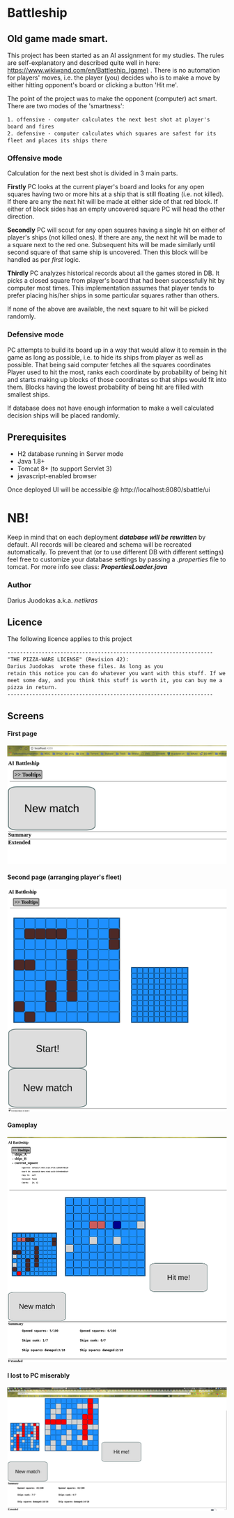 # Battleship
Old game made smart.
-



This project has been started as an AI assignment for my studies. The rules are self-explanatory 
and described quite well in here: https://www.wikiwand.com/en/Battleship_(game) .
There is no automation for players' moves, i.e. the player (you) decides who is to make a move by 
either hitting opponent's board or clicking a button 'Hit me'.

The point of the project was to make the opponent (computer) act smart. 
There are two modes of the 'smartness':

    1. offensive - computer calculates the next best shot at player's board and fires
    2. defensive - computer calculates which squares are safest for its fleet and places its ships there
    
### Offensive mode
Calculation for the next best shot is divided in 3 main parts. 

**Firstly** PC looks at the current player's board
and looks for any open squares having two or more hits at a ship that is still floating (i.e. not killed).
If there are any the next hit will be made at either side of that red block. 
If either of block sides has an empty uncovered square PC will head the other direction.

**Secondly** PC will scout for any open squares having a single hit on either of player's ships (not killed ones).
If there are any, the next hit will be made to a square next to the red one. Subsequent hits will be made similarly
until second square of that same ship is uncovered. Then this block will be handled as per *first* logic.
 
**Thirdly** PC analyzes historical records about all the games stored in DB. 
It picks a closed square from player's board that had been successfully hit by computer most times. This implementation
assumes that player tends to prefer placing his/her ships in some particular squares rather than others.

If none of the above are available, the next square to hit will be picked randomly.

### Defensive mode
PC attempts to build its board up in a way that would allow it to remain in the game as long as possible, i.e.
to hide its ships from player as well as possible.
That being said computer fetches all the squares coordinates Player used to hit the most, ranks each coordinate by
probability of being hit and starts making up blocks of those coordinates so that ships would fit into them.
Blocks having the lowest probability of being hit are filled with smallest ships.

If database does not have enough information to make a well calculated decision ships will be placed randomly.


## Prerequisites
* H2 database running in Server mode
* Java 1.8+
* Tomcat 8+ (to support Servlet 3)
* javascript-enabled browser

Once deployed UI will be accessible @ http://localhost:8080/sbattle/ui 

# NB!
Keep in mind that on each deployment ***database will be rewritten*** by default. All records will be cleared and
schema will be recreated automatically. To prevent that (or to use different DB with different settings) feel free to 
customize your database settings by passing a _.properties_ file to tomcat. 
For more info see class: ***PropertiesLoader.java***


### Author
Darius Juodokas a.k.a. _netikras_

## Licence
The following licence applies to this project


    ------------------------------------------------------------------
    "THE PIZZA-WARE LICENSE" (Revision 42):
    Darius Juodokas  wrote these files. As long as you
    retain this notice you can do whatever you want with this stuff. If we
    meet some day, and you think this stuff is worth it, you can buy me a
    pizza in return.
    ------------------------------------------------------------------


## Screens
#### First page
<img src="https://raw.githubusercontent.com/netikras/battleship/master/meta/pics/first_page.png" alt="first page">

#### Second page (arranging player's fleet)
<img src="https://raw.githubusercontent.com/netikras/battleship/master/meta/pics/second_page.png" alt="second page">

#### Gameplay
<img src="https://raw.githubusercontent.com/netikras/battleship/master/meta/pics/gameplay.png" alt="gameplay">

#### I lost to PC miserably
<img src="https://raw.githubusercontent.com/netikras/battleship/master/meta/pics/win_pc.png" alt="PC won">